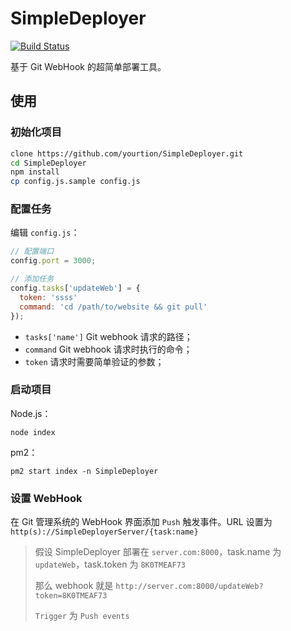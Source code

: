 # SimpleDeployer

[![Build Status](https://travis-ci.org/yourtion/SimpleDeployer.svg?branch=master)](https://travis-ci.org/yourtion/SimpleDeployer)

基于 Git WebHook 的超简单部署工具。

## 使用

### 初始化项目

```bash
clone https://github.com/yourtion/SimpleDeployer.git 
cd SimpleDeployer
npm install
cp config.js.sample config.js
```

### 配置任务

编辑 `config.js`：

```javascript
// 配置端口
config.port = 3000;

// 添加任务
config.tasks['updateWeb'] = {
  token: 'ssss'
  command: 'cd /path/to/website && git pull'
});
```

- `tasks['name']` Git webhook 请求的路径；
- `command` Git webhook 请求时执行的命令；
- `token` 请求时需要简单验证的参数；

### 启动项目

Node.js：

```
node index
```

pm2：

```
pm2 start index -n SimpleDeployer
```

### 设置 WebHook

在 Git 管理系统的 WebHook 界面添加 `Push` 触发事件。URL 设置为 `http(s)://SimpleDeployerServer/{task:name}`

> 假设 SimpleDeployer 部署在 `server.com:8000`，task.name 为 `updateWeb`，task.token 为 `8K0TMEAF73`
>
> 那么 webhook 就是 `http://server.com:8000/updateWeb?token=8K0TMEAF73`
> 
> `Trigger` 为 `Push events`
